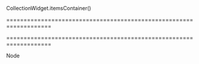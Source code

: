 <!--id-->CollectionWidget.itemsContainer()<!--/id-->
===================================================================
<!--hidden--><!--/hidden-->
===================================================================

<!--shortDescription-->

<!--/shortDescription-->

<!--returnType-->Node<!--/returnType-->
<!--returnDescription-->

<!--/returnDescription-->

<!--fullDescription-->

<!--/fullDescription-->